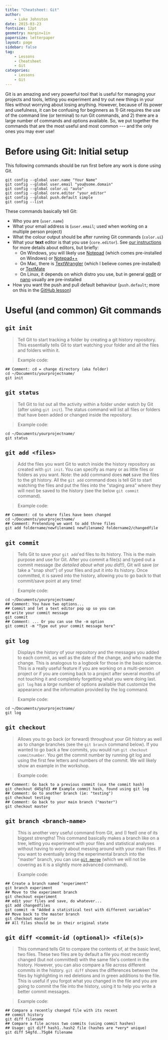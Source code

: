 ```yaml
---
title: "Cheatsheet: Git"
author:
    - Luke Johnston
date: 2015-03-23
fontsize: 12pt
geometry: margin=1in
papersize: letterpaper
layout: page
sidebar: false
tag:
    - Lessons
    - Cheatsheet
    - Git
categories:
    - Lessons
    - Git
---
```


Git is an amazing and very powerful tool that is useful for managing
your projects and tools, letting you experiment and try out new things
in your files without worrying about losing anything.  However,
because of its power and usefulness, it can be confusing for beginners
as 1) Git requires the use of the command line (or terminal) to run
Git commands, and 2) there are a large number of commands and options
available.  So, we put together the commands that are the most useful
and most common --- and the only ones you may ever use!

# Before using Git: Initial setup #

This following commands should be run first before any work is done
using Git.

    git config --global user.name "Your Name"
    git config --global user.email "you@some.domain"
    git config --global color.ui "auto"
    git config --global core.editor "your_editor"
    git config --global push.default simple
    git config --list

These commands basically tell Git:

* Who you are (`user.name`)
* What your email address is (`user.email`; used when working on a
  multiple person project)
* What the colour output should be after running Git commands
  (`color.ui`)
* What your **text** editor is that you use (`core.editor`).  See
  [our instructions](/lessons/instructions/) for more
  details about editors, but briefly:
  - On Windows, you will likely use
    [Notepad](http://en.wikipedia.org/wiki/Notepad_%28software%29)
    (which comes pre-installed on Windows) or
    [Notepad++](http://notepad-plus-plus.org/)
  - On Mac, there is
    [TextWrangler](http://www.macupdate.com/app/mac/11009/textwrangler)
    (which I believe comes pre-installed) or
    [TextMate](https://macromates.com/)
  - On Linux, it depends on which distro you use, but in general
    [gedit](https://help.ubuntu.com/community/gedit) or
    [nano](https://wiki.archlinux.org/index.php/Nano) usually are
    pre-installed
* How you want the push and pull default behaviour (`push.default`;
  more on this in the [GitHub lesson](/lessons/github/))

# Useful (and common) Git commands #

## `git init` ##

> Tell Git to start tracking a folder by creating a git history
> repository.  This essentially tells Git to start watching your
> folder and all the files and folders within it.

> Example code:

    ## Comment: cd = change directory (aka folder)
    cd ~/Documents/yourprojectname/
    git init

## `git status` ##

> Tell Git to list out all the activity within a folder under watch by
> Git (after using `git init`).  The status command will list all
> files or folders that have been added or changed inside the
> repository. 

> Example code:

    cd ~/Documents/yourprojectname/
    git status

## `git add <files>` ##

> Add the files you want Git to watch inside the history repository as
> created with `git init`.  You can specify as many or as little files
> or folders as you want.  *Note*: the add command does **not** save
> the files to the git history.  All the `git add` command does is
> tell Git to start watching the files and put the files into the
> "staging area" where they will next be saved to the history (see the
> below `git commit` command).

> Example code:

    ## Comment: cd to where files have been changed
    cd ~/Documents/yourprojectname/
    ## Comment: Pretending we want to add three files
    git add foldername/newfilename1 newfilename2 foldername2/changedfile

## `git commit` ##

> Tells Git to save your `git add`'ed files to its history.  This is
> the main purpose and use for Git.  After you commit a file(s) and
> typed out a commit message (*be detailed about what you did*!!), Git
> will save (or take a "snap shot") of your files and put it into its
> history.  Once committed, it is saved into the history, allowing you
> to go back to that commit/save point at any time!

> Example code:

    cd ~/Documents/yourprojectname/
    ## Comment: You have two options...
    ## Commit and let a text editor pop up so you can
    ## write your commit message
    git commit
    ## Comment: ... Or you can use the -m option
    git commit -m "Type out your commit message here"

## `git log` ##

> Displays the history of your repository and the messages you added
> to each commit, as well as the date of the change, and who made the
> change.  This is analogous to a logbook for those in the basic
> science.  This is a really useful feature if you are working on a
> multi-person project or if you are coming back to a project after
> several months of not touching it and completely forgetting what you
> were doing last.  `git log` has a *large* number of options
> available that customize the appearance and the information provided
> by the log command.

> Example code:

    cd ~/Documents/yourprojectname/
    git log
    
## `git checkout` ##

> Allows you to go back (or forward) throughout your Git history as
> well as to change branches (see the `git branch` command below).  If
> you wanted to go back a few commits, you would run `git checkout
> commitnumber`.  You get the commit number by running git log and
> using the first few letters and numbers of the commit.  We will
> likely show an example in the workshop.

> Example code:

    ## Comment: Go back to a previous commit (use the commit hash)
    git checkout d45gfd3 ## Example commit hash, found using git log
    ## Comment: Go to another branch (ie: "testing")
    git checkout testing
    ## Comment: Go back to your main branch ("master")
    git checkout master

## `git branch <branch-name>` ##

> This is another very useful command from Git, and (I feel) one of
> its biggest strengths!  This command basically makes a branch like
> on a tree, letting you experiment with your files and statistical
> analyses without having to worry about messing around with your main
> files.  If you want to eventually bring the experimental branch into
> the "master" branch, you can use
> [`git merge`](http://git-scm.com/book/en/v2/Git-Branching-Basic-Branching-and-Merging)
> (which we will not be covering as it is a slightly more advanced
> command).

> Example code:

    ## Create a branch named "experiment"
    git branch experiment
    ## Move to the experiment branch
    git checkout experiment
    ## edit your files and save, do whatever...
    git add changedfiles
    git commit -m "Added a statistical test with different variables"
    ## Move back to the master branch
    git checkout master
    ## All files should be in their original state

## `git diff <commit-id (optional)> <file(s)>` ##

> This command tells Git to compare the contents of, at the basic
> level, two files.  These two files are by default a file you most
> recently changed (but not committed) with the same file's content in
> the history.  However, you can also compare a file across different
> commits in the history.  `git diff` shows the differences between
> the files by highlighting in red deletions and in green additions to
> the file.  This is useful if you forgot what you changed in the file
> and you are going to commit the file into the history, using it to
> help you write a better commit messages.

> Example code:

    ## Compare a recently changed file with its recent
    ## commit history
    git diff filename
    ## Compare a file across two commits (using commit hashes)
    ## Usage: git diff hash1..hash2 file (hashes are *very* unique)
    git diff 54gfd..75g84 filename

